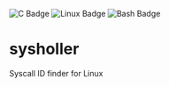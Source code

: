 [//]: # (Badges from https://dev.to/envoy_/150-badges-for-github-pnk )
![C Badge](https://img.shields.io/badge/C-00599C?style=for-the-badge&logo=c&logoColor=white)
![Linux Badge](https://img.shields.io/badge/Linux-FCC624?style=for-the-badge&logo=linux&logoColor=black)
![Bash Badge](https://img.shields.io/badge/GNU%20Bash-4EAA25?style=for-the-badge&logo=GNU%20Bash&logoColor=white)

# sysholler
Syscall ID finder for Linux

